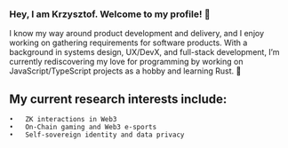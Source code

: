### Hey, I am Krzysztof. Welcome to my profile! 🙇

I know my way around product development and delivery, and I enjoy working on gathering requirements for software products. With a background in systems design, UX/DevX, and full-stack development, I’m currently rediscovering my love for programming by working on JavaScript/TypeScript projects as a hobby and learning Rust. 🦀

## My current research interests include:

	•	ZK interactions in Web3
	•	On-Chain gaming and Web3 e-sports
	•	Self-sovereign identity and data privacy
